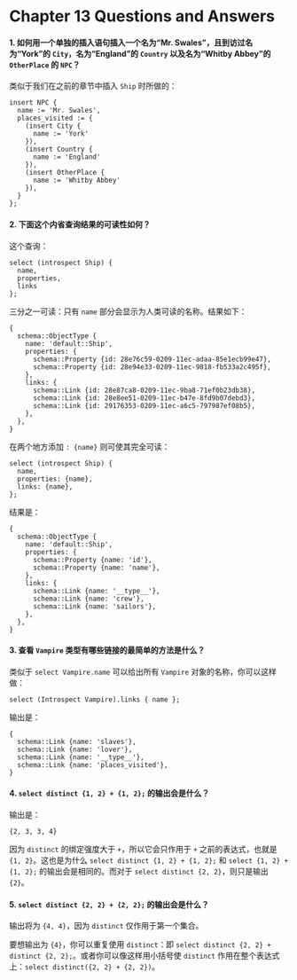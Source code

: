 # Chapter 13 Questions and Answers

#### 1. 如何用一个单独的插入语句插入一个名为“Mr. Swales”，且到访过名为“York”的 `City`，名为“England”的 `Country` 以及名为“Whitby Abbey”的 `OtherPlace` 的 `NPC`？

类似于我们在之前的章节中插入 `Ship` 时所做的：

```edgeql
insert NPC {
  name := 'Mr. Swales',
  places_visited := {
    (insert City {
      name := 'York'
    }),
    (insert Country {
      name := 'England'
    }),
    (insert OtherPlace {
      name := 'Whitby Abbey'
    }),
  }
};
```

#### 2. 下面这个内省查询结果的可读性如何？

这个查询：

```edgeql
select (introspect Ship) {
  name,
  properties,
  links
};
```

三分之一可读：只有 `name` 部分会显示为人类可读的名称。结果如下：

```
{
  schema::ObjectType {
    name: 'default::Ship',
    properties: {
      schema::Property {id: 28e76c59-0209-11ec-adaa-85e1ecb99e47},
      schema::Property {id: 28e94e33-0209-11ec-9818-fb533a2c495f},
    },
    links: {
      schema::Link {id: 28e87ca8-0209-11ec-9ba8-71ef0b23db38},
      schema::Link {id: 28e8ee51-0209-11ec-b47e-8fd9b07debd3},
      schema::Link {id: 29176353-0209-11ec-a6c5-797987ef08b5},
    },
  },
}
```

在两个地方添加 `: {name}` 则可使其完全可读：

```edgeql
select (introspect Ship) {
  name,
  properties: {name},
  links: {name},
};
```

结果是：

```
{
  schema::ObjectType {
    name: 'default::Ship',
    properties: {
      schema::Property {name: 'id'},
      schema::Property {name: 'name'},
    },
    links: {
      schema::Link {name: '__type__'},
      schema::Link {name: 'crew'},
      schema::Link {name: 'sailors'},
    },
  },
}
```

#### 3. 查看 `Vampire` 类型有哪些链接的最简单的方法是什么？

类似于 `select Vampire.name` 可以给出所有 `Vampire` 对象的名称，你可以这样做：

```edgeql
select (Introspect Vampire).links { name };
```

输出是：

```
{
  schema::Link {name: 'slaves'},
  schema::Link {name: 'lover'},
  schema::Link {name: '__type__'},
  schema::Link {name: 'places_visited'},
}
```

#### 4. `select distinct {1, 2} + {1, 2};` 的输出会是什么？

输出是：

```
{2, 3, 3, 4}
```

因为 `distinct` 的绑定强度大于 `+`，所以它会只作用于 `+` 之前的表达式，也就是 `{1, 2}`。这也是为什么 `select distinct {1, 2} + {1, 2};` 和 `select {1, 2} + {1, 2};` 的输出会是相同的。而对于 `select distinct {2, 2}`，则只是输出 `{2}`。

#### 5. `select distinct {2, 2} + {2, 2};` 的输出会是什么？

输出将为 `{4, 4}`，因为 `distinct` 仅作用于第一个集合。

要想输出为 `{4}`，你可以重复使用 `distinct`：即 `select distinct {2, 2} + distinct {2, 2};`。或者你可以像这样用小括号使 `distinct` 作用在整个表达式上：`select distinct({2, 2} + {2, 2})`。
